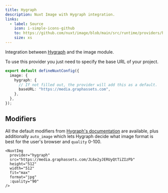 ```yaml
---
title: Hygraph
description: Nuxt Image with Hygraph integration.
links:
  - label: Source
    icon: i-simple-icons-github
    to: https://github.com/nuxt/image/blob/main/src/runtime/providers/hygraph.ts
    size: xs
---
```


Integration between [Hygraph](https://hygraph.com/) and the image module.

To use this provider you just need to specify the base URL of your project.

```ts [nuxt.config.ts]
export default defineNuxtConfig({
  image: {
    hygraph: {
      // If not filled out, the provider will add this as a default.
      baseURL: "https://media.graphassets.com",
    },
  },
});
```

## Modifiers

All the default modifiers from [Hygraph's documentation](https://hygraph.com/docs/api-reference/content-api/assets) are available, plus additionally `auto_image` which lets Hygraph decide what image format is best for the user's browser and `quality` 0-100.

```vue
<NuxtImg
  provider="hygraph"
  src="https://media.graphassets.com/JL6e2yJERUyQtTiZIzPb"
  height="512"
  width="512"
  fit="max"
  format="jpg"
  :quality="90"
/>
```
